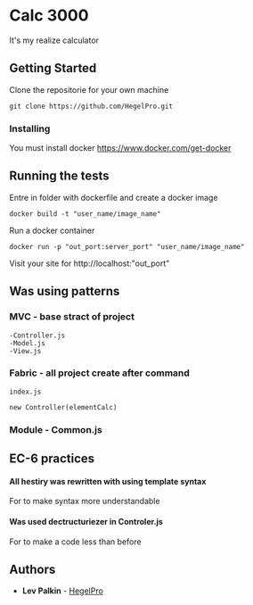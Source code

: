 # Calc 3000

It's my realize calculator

## Getting Started

Clone the repositorie for your own machine

```
git clone https://github.com/HegelPro.git
```

### Installing

You must install docker https://www.docker.com/get-docker

## Running the tests

Entre in folder with dockerfile and create a docker image 

```
docker build -t "user_name/image_name"
```

Run a docker container

```
docker run -p "out_port:server_port" "user_name/image_name" 
```

Visit your site for http://localhost:"out_port"

## Was using patterns

### MVC - base stract of project

```
-Controller.js
-Model.js
-View.js
```
### Fabric - all project create after command

```
index.js

new Controller(elementCalc)
```

### Module - Common.js

## EC-6 practices

#### All hestiry was rewritten with using template syntax

For to make syntax more understandable

#### Was used dectructuriezer in Controler.js

For to make a code less than before


## Authors

* **Lev Palkin** - [HegelPro](https://github.com/HegelPro)